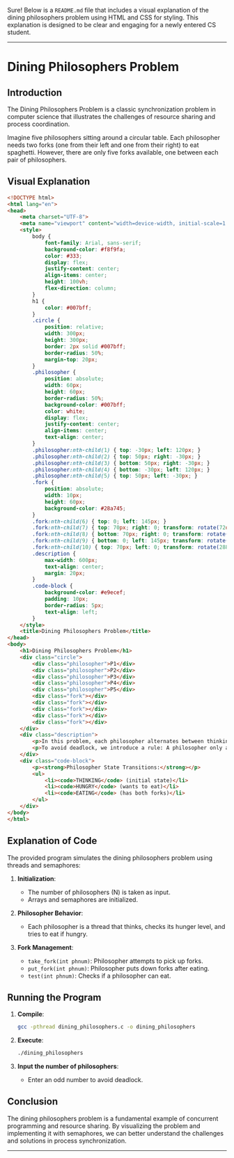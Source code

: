 Sure! Below is a `README.md` file that includes a visual explanation of the dining philosophers problem using HTML and CSS for styling. This explanation is designed to be clear and engaging for a newly entered CS student.

---

# Dining Philosophers Problem

## Introduction
The Dining Philosophers Problem is a classic synchronization problem in computer science that illustrates the challenges of resource sharing and process coordination. 

Imagine five philosophers sitting around a circular table. Each philosopher needs two forks (one from their left and one from their right) to eat spaghetti. However, there are only five forks available, one between each pair of philosophers.

## Visual Explanation

```html
<!DOCTYPE html>
<html lang="en">
<head>
    <meta charset="UTF-8">
    <meta name="viewport" content="width=device-width, initial-scale=1.0">
    <style>
        body {
            font-family: Arial, sans-serif;
            background-color: #f8f9fa;
            color: #333;
            display: flex;
            justify-content: center;
            align-items: center;
            height: 100vh;
            flex-direction: column;
        }
        h1 {
            color: #007bff;
        }
        .circle {
            position: relative;
            width: 300px;
            height: 300px;
            border: 2px solid #007bff;
            border-radius: 50%;
            margin-top: 20px;
        }
        .philosopher {
            position: absolute;
            width: 60px;
            height: 60px;
            border-radius: 50%;
            background-color: #007bff;
            color: white;
            display: flex;
            justify-content: center;
            align-items: center;
            text-align: center;
        }
        .philosopher:nth-child(1) { top: -30px; left: 120px; }
        .philosopher:nth-child(2) { top: 50px; right: -30px; }
        .philosopher:nth-child(3) { bottom: 50px; right: -30px; }
        .philosopher:nth-child(4) { bottom: -30px; left: 120px; }
        .philosopher:nth-child(5) { top: 50px; left: -30px; }
        .fork {
            position: absolute;
            width: 10px;
            height: 60px;
            background-color: #28a745;
        }
        .fork:nth-child(6) { top: 0; left: 145px; }
        .fork:nth-child(7) { top: 70px; right: 0; transform: rotate(72deg); }
        .fork:nth-child(8) { bottom: 70px; right: 0; transform: rotate(144deg); }
        .fork:nth-child(9) { bottom: 0; left: 145px; transform: rotate(216deg); }
        .fork:nth-child(10) { top: 70px; left: 0; transform: rotate(288deg); }
        .description {
            max-width: 600px;
            text-align: center;
            margin: 20px;
        }
        .code-block {
            background-color: #e9ecef;
            padding: 10px;
            border-radius: 5px;
            text-align: left;
        }
    </style>
    <title>Dining Philosophers Problem</title>
</head>
<body>
    <h1>Dining Philosophers Problem</h1>
    <div class="circle">
        <div class="philosopher">P1</div>
        <div class="philosopher">P2</div>
        <div class="philosopher">P3</div>
        <div class="philosopher">P4</div>
        <div class="philosopher">P5</div>
        <div class="fork"></div>
        <div class="fork"></div>
        <div class="fork"></div>
        <div class="fork"></div>
        <div class="fork"></div>
    </div>
    <div class="description">
        <p>In this problem, each philosopher alternates between thinking and eating. To eat, a philosopher needs both the fork on their left and the fork on their right. However, they can only pick up one fork at a time.</p>
        <p>To avoid deadlock, we introduce a rule: A philosopher only attempts to pick up forks if their hunger percentage is more than 50%. If they cannot pick up both forks, they put down any fork they have picked up and continue thinking.</p>
    </div>
    <div class="code-block">
        <p><strong>Philosopher State Transitions:</strong></p>
        <ul>
            <li><code>THINKING</code> (initial state)</li>
            <li><code>HUNGRY</code> (wants to eat)</li>
            <li><code>EATING</code> (has both forks)</li>
        </ul>
    </div>
</body>
</html>
```

## Explanation of Code

The provided program simulates the dining philosophers problem using threads and semaphores:

1. **Initialization**: 
    - The number of philosophers (N) is taken as input.
    - Arrays and semaphores are initialized.

2. **Philosopher Behavior**:
    - Each philosopher is a thread that thinks, checks its hunger level, and tries to eat if hungry.

3. **Fork Management**:
    - `take_fork(int phnum)`: Philosopher attempts to pick up forks.
    - `put_fork(int phnum)`: Philosopher puts down forks after eating.
    - `test(int phnum)`: Checks if a philosopher can eat.

## Running the Program

1. **Compile**:
    ```sh
    gcc -pthread dining_philosophers.c -o dining_philosophers
    ```

2. **Execute**:
    ```sh
    ./dining_philosophers
    ```

3. **Input the number of philosophers**: 
    - Enter an odd number to avoid deadlock.

## Conclusion

The dining philosophers problem is a fundamental example of concurrent programming and resource sharing. By visualizing the problem and implementing it with semaphores, we can better understand the challenges and solutions in process synchronization.

---
